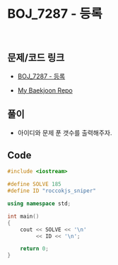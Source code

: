 # BOJ_7287 - 등록

&nbsp;

## 문제/코드 링크

- [BOJ_7287 - 등록](https://www.acmicpc.net/problem/7287)

- [My Baekjoon Repo](https://github.com/Meantint/Baekjoon)

## 풀이

- 아이디와 문제 푼 갯수를 출력해주자.

## Code

```cpp
#include <iostream>

#define SOLVE 185
#define ID "roccokjs_sniper"

using namespace std;

int main()
{
    cout << SOLVE << '\n'
         << ID << '\n';

    return 0;
}
```
